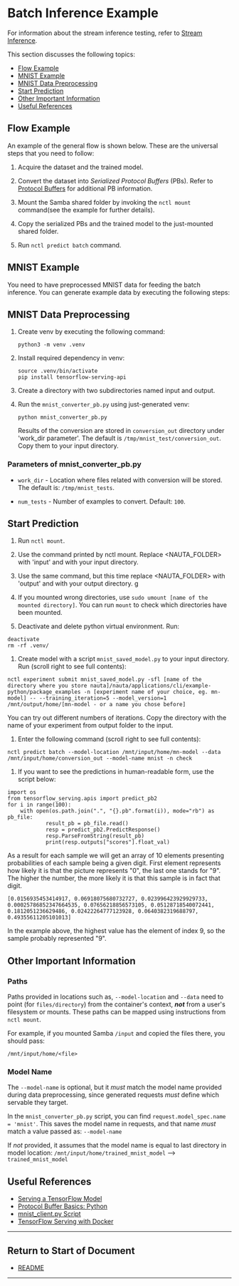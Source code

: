 # Batch Inference Example

For information about the stream inference testing, refer to [Stream Inference](streaming_inference.md).

This section discusses the following topics: 

 - [Flow Example](#flow-example)
 - [MNIST Example](#mnist-example)  
 - [MNIST Data Preprocessing](#mnist-data-preprocessing)
 - [Start Prediction](#start-prediction)
 - [Other Important Information](#other-important-information)
 - [Useful References](#useful-references)

## Flow Example

An example of the general flow is shown below. These are the universal steps that you need to follow:

1. Acquire the dataset and the trained model.

1. Convert the dataset into _Serialized Protocol Buffers_ (PBs). Refer to [Protocol Buffers](https://developers.google.com/protocol-buffers) for additional PB information.

1. Mount the Samba shared folder by invoking the `nctl mount` command(see the example for further details).

1. Copy the serialized PBs and the trained model to the just-mounted shared folder.

1. Run `nctl predict batch` command.

## MNIST Example

You need to have preprocessed MNIST data for feeding the batch inference. You can generate example data by executing the following steps:

## MNIST Data Preprocessing

1. Create venv by executing the following command:

   ```
   python3 -m venv .venv
   ```

1. Install required dependency in venv:
   ```
   source .venv/bin/activate
   pip install tensorflow-serving-api
   ```
   
1. Create a directory with two subdirectories named input and output.

1. Run the `mnist_converter_pb.py` using just-generated venv:
   ```
   python mnist_converter_pb.py
   ```
   Results of the conversion are stored in `conversion_out` directory under 'work_dir parameter'. The default is `/tmp/mnist_test/conversion_out`. Copy them to your input directory.

### Parameters of mnist_converter_pb.py

* `work_dir` - Location where files related with conversion will be stored. The default is: `/tmp/mnist_tests`.

* `num_tests` - Number of examples to convert.  Default: `100`.


## Start Prediction

1. Run `nctl mount`.

1. Use the command printed by nctl mount. Replace <NAUTA_FOLDER> with 'input' and <MOUNTPOINT> with your input directory.

1. Use the same command, but this time replace <NAUTA_FOLDER> with 'output' and <MOUNTPOINT> with your output directory.
g
1. If you mounted wrong directories, use `sudo umount [name of the mounted directory]`. You can run `mount` to check which directories have been mounted.

1. Deactivate and delete python virtual environment. Run:
```
deactivate
rm -rf .venv/
```

1. Create model with a script `mnist_saved_model.py` to your input directory. Run (scroll right to see full contents):
```
nctl experiment submit mnist_saved_model.py -sfl [name of the directory where you store nauta]/nauta/applications/cli/example-python/package_examples -n [experiment name of your choice, eg. mn-model] -- --training_iteration=5 --model_version=1 /mnt/output/home/[mn-model - or a name you chose before]
```
You can try out different numbers of iterations.
Copy the directory with the name of your experiment from output folder to the input.

1. Enter the following command  (scroll right to see full contents):

  ```
nctl predict batch --model-location /mnt/input/home/mn-model --data /mnt/input/home/conversion_out --model-name mnist -n check
  ```
1. If you want to see the predictions in human-readable form, use the script below:
```
import os
from tensorflow_serving.apis import predict_pb2
for i in range(100):
    with open(os.path.join(".", "{}.pb".format(i)), mode="rb") as pb_file:
            result_pb = pb_file.read()
            resp = predict_pb2.PredictResponse()
            resp.ParseFromString(result_pb)
            print(resp.outputs["scores"].float_val)
```

As a result for each sample we will get an array of 10 elements presenting probabilities of each sample being a given digit. First element represents how likely it is that the picture represents "0", the last one stands for "9". The higher the number, the more likely it is that this sample is in fact that digit.
```angular2
[0.0156935453414917, 0.06918075680732727, 0.023996423929929733, 0.00025786852347664535, 0.07656218856573105, 0.05128718540072441, 0.1812051236629486, 0.02422264777123928, 0.0640382319688797, 0.49355611205101013]
```
In the example above, the highest value has the element of index 9, so the sample probably represented "9".

## Other Important Information

### Paths 

Paths provided in locations such as, `--model-location` and `--data` need to point (for `files/directory`) from the container's context, _**not**_ from a user's filesystem or mounts. These paths can be mapped using instructions from `nctl mount`. 

For example, if you mounted Samba `/input` and copied the files there, you should pass:

`/mnt/input/home/<file>`

### Model Name

The `--model-name` is optional, but it _must_ match the model name provided during data preprocessing, since generated requests _must_ define which servable they target. 

In the `mnist_converter_pb.py` script, you can find 
`request.model_spec.name = 'mnist'`. This saves the model name in requests, and that name _must_ match a value passed as: 
`--model-name`

If _not_ provided, it assumes that the model name is equal to last directory in model location:
`/mnt/input/home/trained_mnist_model` --> `trained_mnist_model`

## Useful References

* [Serving a TensorFlow Model](https://www.tensorflow.org/serving/serving_basic)
* [Protocol Buffer Basics: Python](https://developers.google.com/protocol-buffers/docs/pythontutorial)
* [mnist_client.py Script](https://github.com/tensorflow/serving/blob/master/tensorflow_serving/example/mnist_client.py)
* [TensorFlow Serving with Docker](https://www.tensorflow.org/serving/docker)

----------------------

## Return to Start of Document

* [README](../README.md)
----------------------

